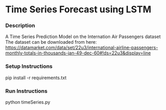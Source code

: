 # Time Series Forecast using LSTM

### Description
A Time Series Prediction Model on the Internation Air Passengers dataset
The dataset can be downloaded from here: 
https://datamarket.com/data/set/22u3/international-airline-passengers-monthly-totals-in-thousands-jan-49-dec-60#!ds=22u3&display=line

### Setup Instructions
pip install -r requirements.txt

### Run Instructions
python timeSeries.py
